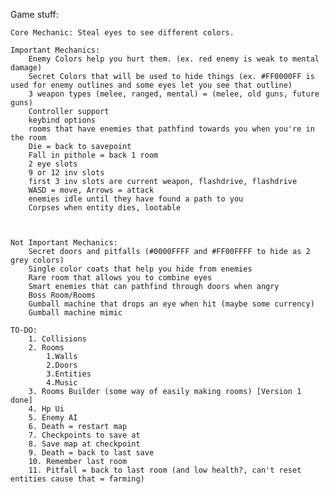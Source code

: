 Game stuff:

    Core Mechanic: Steal eyes to see different colors.

    Important Mechanics:
        Enemy Colors help you hurt them. (ex. red enemy is weak to mental damage)
        Secret Colors that will be used to hide things (ex. #FF0000FF is used for enemy outlines and some eyes let you see that outline)
        3 weapon types (melee, ranged, mental) = (melee, old guns, future guns)
        Controller support
        keybind options
        rooms that have enemies that pathfind towards you when you're in the room
        Die = back to savepoint
        Fall in pithole = back 1 room
        2 eye slots
        9 or 12 inv slots
        first 3 inv slots are current weapon, flashdrive, flashdrive
        WASD = move, Arrows = attack
        enemies idle until they have found a path to you
        Corpses when entity dies, lootable

        
    
    Not Important Mechanics:
        Secret doors and pitfalls (#0000FFFF and #FF00FFFF to hide as 2 grey colors)
        Single color coats that help you hide from enemies
        Rare room that allows you to combine eyes
        Smart enemies that can pathfind through doors when angry
        Boss Room/Rooms
        Gumball machine that drops an eye when hit (maybe some currency)
        Gumball machine mimic

    TO-DO:
        1. Collisions
        2. Rooms
            1.Walls
            2.Doors
            3.Entities
            4.Music
        3. Rooms Builder (some way of easily making rooms) [Version 1 done]
        4. Hp Ui
        5. Enemy AI
        6. Death = restart map
        7. Checkpoints to save at
        8. Save map at checkpoint
        9. Death = back to last save
        10. Remember last room
        11. Pitfall = back to last room (and low health?, can't reset entities cause that = farming)